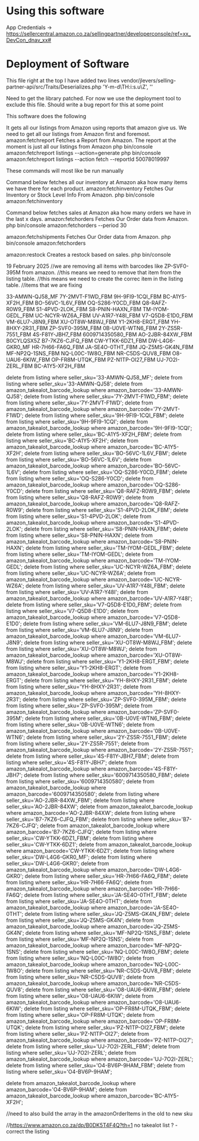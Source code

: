 Using this software
===================

App Credentials -> https://sellercentral.amazon.co.za/sellingpartner/developerconsole/ref=xx_DevCon_dnav_xx#



Deployment of Software
======================
This file right at the top I have added two lines
vendor/jlevers/selling-partner-api/src/Traits/Deserializes.php
 'Y-m-d\TH:i:s.u\Z',
 ''
 
Need to get the library patched. For now we use the deployment tool to exclude this file.
Should write a bug report for this at some point

This software does the following

It gets all our listings from Amazon using reports that amazon give us. We need to get all our listings from Amazon first and foremost. 
amazon:fetchreport Fetches a Report from Amazon. The report at the moment is just all our listings from Amazon
php bin/console amazon:fetchreport listings --action=generate
php bin/console amazon:fetchreport listings --action fetch --reportId 50078019997

These commands will most like be run manually 

Command below fetches all our inventory at Amazon aka how many items we have there for each product. 
amazon:fetchinventory                      Fetches Our Inventory or Stock Level Info From Amazon.
php bin/console amazon:fetchinventory


Command below fetches sales at Amazon aka how many orders we have in the last x days. 
amazon:fetchorders                         Fetches Our Order data from Amazon.
php bin/console amazon:fetchorders --period 30


amazon:fetchshipments                     Fetches Our Order data from Amazon.
php bin/console amazon:fetchorders 

amazon:restock                            Creates a restock based on sales.
php bin/console 

19 February 2025
//we are removing all items with barcodes like ZP-SVF0-395M from amazon.
//this means we need to remove that item from the listing table. 
//this means we need to create the correc item in the listing table. 
//items that we are fixing

33-AMWN-QJ58_MF
7Y-2MVT-F1WD_FBM
9H-9FI9-1CQI_FBM
BC-A1Y5-XF2H_FBM
BO-56VC-1L6V_FBM
OQ-S286-Y0CD_FBM
Q8-RAFZ-R0W9_FBM
S1-4PVD-2LOK_FBM
S8-PNIN-HAXN_FBM
TM-IYOM-GEDL_FBM
UC-NCYR-WZ6A_FBM
UV-A1R7-Y48I_FBM
V7-Q5D8-E1D0_FBM
VM-6LU7-J8N9_FBM
XU-OT8W-M8WJ_FBM
Y1-2KH8-ERGT_FBM
YH-8HXY-2R31_FBM
ZP-SVF0-395M_FBM
0B-U0VE-WTN6_FBM
2Y-ZS5R-7551_FBM
4S-F81Y-JBH7_FBM
6009714350580_FBM
AO-2JBR-84XW_FBM
B0CYLQSX5Z
B7-7KZ6-CJFQ_FBM
CW-YTKK-6DZ1_FBM
DW-L4G6-GKR0_MF
HR-7H66-FA6Q_FBM
JA-SE4O-0THT_FBM
JQ-Z5MS-GK4N_FBM
MF-NP2Q-1SNS_FBM
NQ-L00C-1W8O_FBM
NR-C5DS-QUV8_FBM
O8-UAU6-6KIW_FBM
OP-FR8M-UTQK_FBM
PZ-N1TP-OI27_FBM
UJ-7O2I-ZERL_FBM
BC-A1Y5-XF2H_FBM


delete from listing where seller_sku='33-AMWN-QJ58_MF';
delete from listing where seller_sku='33-AMWN-QJ58';
delete from amazon_takealot_barcode_lookup where amazon_barcode='33-AMWN-QJ58';
delete from listing where seller_sku='7Y-2MVT-F1WD_FBM';
delete from listing where seller_sku='7Y-2MVT-F1WD';
delete from amazon_takealot_barcode_lookup where amazon_barcode='7Y-2MVT-F1WD';
delete from listing where seller_sku='9H-9FI9-1CQI_FBM';
delete from listing where seller_sku='9H-9FI9-1CQI';
delete from amazon_takealot_barcode_lookup where amazon_barcode='9H-9FI9-1CQI';
delete from listing where seller_sku='BC-A1Y5-XF2H_FBM';
delete from listing where seller_sku='BC-A1Y5-XF2H';
delete from amazon_takealot_barcode_lookup where amazon_barcode='BC-A1Y5-XF2H';
delete from listing where seller_sku='BO-56VC-1L6V_FBM';
delete from listing where seller_sku='BO-56VC-1L6V';
delete from amazon_takealot_barcode_lookup where amazon_barcode='BO-56VC-1L6V';
delete from listing where seller_sku='OQ-S286-Y0CD_FBM';
delete from listing where seller_sku='OQ-S286-Y0CD';
delete from amazon_takealot_barcode_lookup where amazon_barcode='OQ-S286-Y0CD';
delete from listing where seller_sku='Q8-RAFZ-R0W9_FBM';
delete from listing where seller_sku='Q8-RAFZ-R0W9';
delete from amazon_takealot_barcode_lookup where amazon_barcode='Q8-RAFZ-R0W9';
delete from listing where seller_sku='S1-4PVD-2LOK_FBM';
delete from listing where seller_sku='S1-4PVD-2LOK';
delete from amazon_takealot_barcode_lookup where amazon_barcode='S1-4PVD-2LOK';
delete from listing where seller_sku='S8-PNIN-HAXN_FBM';
delete from listing where seller_sku='S8-PNIN-HAXN';
delete from amazon_takealot_barcode_lookup where amazon_barcode='S8-PNIN-HAXN';
delete from listing where seller_sku='TM-IYOM-GEDL_FBM';
delete from listing where seller_sku='TM-IYOM-GEDL';
delete from amazon_takealot_barcode_lookup where amazon_barcode='TM-IYOM-GEDL';
delete from listing where seller_sku='UC-NCYR-WZ6A_FBM';
delete from listing where seller_sku='UC-NCYR-WZ6A';
delete from amazon_takealot_barcode_lookup where amazon_barcode='UC-NCYR-WZ6A';
delete from listing where seller_sku='UV-A1R7-Y48I_FBM';
delete from listing where seller_sku='UV-A1R7-Y48I';
delete from amazon_takealot_barcode_lookup where amazon_barcode='UV-A1R7-Y48I';
delete from listing where seller_sku='V7-Q5D8-E1D0_FBM';
delete from listing where seller_sku='V7-Q5D8-E1D0';
delete from amazon_takealot_barcode_lookup where amazon_barcode='V7-Q5D8-E1D0';
delete from listing where seller_sku='VM-6LU7-J8N9_FBM';
delete from listing where seller_sku='VM-6LU7-J8N9';
delete from amazon_takealot_barcode_lookup where amazon_barcode='VM-6LU7-J8N9';
delete from listing where seller_sku='XU-OT8W-M8WJ_FBM';
delete from listing where seller_sku='XU-OT8W-M8WJ';
delete from amazon_takealot_barcode_lookup where amazon_barcode='XU-OT8W-M8WJ';
delete from listing where seller_sku='Y1-2KH8-ERGT_FBM';
delete from listing where seller_sku='Y1-2KH8-ERGT';
delete from amazon_takealot_barcode_lookup where amazon_barcode='Y1-2KH8-ERGT';
delete from listing where seller_sku='YH-8HXY-2R31_FBM';
delete from listing where seller_sku='YH-8HXY-2R31';
delete from amazon_takealot_barcode_lookup where amazon_barcode='YH-8HXY-2R31';
delete from listing where seller_sku='ZP-SVF0-395M_FBM';
delete from listing where seller_sku='ZP-SVF0-395M';
delete from amazon_takealot_barcode_lookup where amazon_barcode='ZP-SVF0-395M';
delete from listing where seller_sku='0B-U0VE-WTN6_FBM';
delete from listing where seller_sku='0B-U0VE-WTN6';
delete from amazon_takealot_barcode_lookup where amazon_barcode='0B-U0VE-WTN6';
delete from listing where seller_sku='2Y-ZS5R-7551_FBM';
delete from listing where seller_sku='2Y-ZS5R-7551';
delete from amazon_takealot_barcode_lookup where amazon_barcode='2Y-ZS5R-7551';
delete from listing where seller_sku='4S-F81Y-JBH7_FBM';
delete from listing where seller_sku='4S-F81Y-JBH7';
delete from amazon_takealot_barcode_lookup where amazon_barcode='4S-F81Y-JBH7';
delete from listing where seller_sku='6009714350580_FBM';
delete from listing where seller_sku='6009714350580';
delete from amazon_takealot_barcode_lookup where amazon_barcode='6009714350580';
delete from listing where seller_sku='AO-2JBR-84XW_FBM';
delete from listing where seller_sku='AO-2JBR-84XW';
delete from amazon_takealot_barcode_lookup where amazon_barcode='AO-2JBR-84XW';
delete from listing where seller_sku='B7-7KZ6-CJFQ_FBM';
delete from listing where seller_sku='B7-7KZ6-CJFQ';
delete from amazon_takealot_barcode_lookup where amazon_barcode='B7-7KZ6-CJFQ';
delete from listing where seller_sku='CW-YTKK-6DZ1_FBM';
delete from listing where seller_sku='CW-YTKK-6DZ1';
delete from amazon_takealot_barcode_lookup where amazon_barcode='CW-YTKK-6DZ1';
delete from listing where seller_sku='DW-L4G6-GKR0_MF';
delete from listing where seller_sku='DW-L4G6-GKR0';
delete from amazon_takealot_barcode_lookup where amazon_barcode='DW-L4G6-GKR0';
delete from listing where seller_sku='HR-7H66-FA6Q_FBM';
delete from listing where seller_sku='HR-7H66-FA6Q';
delete from amazon_takealot_barcode_lookup where amazon_barcode='HR-7H66-FA6Q';
delete from listing where seller_sku='JA-SE4O-0THT_FBM';
delete from listing where seller_sku='JA-SE4O-0THT';
delete from amazon_takealot_barcode_lookup where amazon_barcode='JA-SE4O-0THT';
delete from listing where seller_sku='JQ-Z5MS-GK4N_FBM';
delete from listing where seller_sku='JQ-Z5MS-GK4N';
delete from amazon_takealot_barcode_lookup where amazon_barcode='JQ-Z5MS-GK4N';
delete from listing where seller_sku='MF-NP2Q-1SNS_FBM';
delete from listing where seller_sku='MF-NP2Q-1SNS';
delete from amazon_takealot_barcode_lookup where amazon_barcode='MF-NP2Q-1SNS';
delete from listing where seller_sku='NQ-L00C-1W8O_FBM';
delete from listing where seller_sku='NQ-L00C-1W8O';
delete from amazon_takealot_barcode_lookup where amazon_barcode='NQ-L00C-1W8O';
delete from listing where seller_sku='NR-C5DS-QUV8_FBM';
delete from listing where seller_sku='NR-C5DS-QUV8';
delete from amazon_takealot_barcode_lookup where amazon_barcode='NR-C5DS-QUV8';
delete from listing where seller_sku='O8-UAU6-6KIW_FBM';
delete from listing where seller_sku='O8-UAU6-6KIW';
delete from amazon_takealot_barcode_lookup where amazon_barcode='O8-UAU6-6KIW';
delete from listing where seller_sku='OP-FR8M-UTQK_FBM';
delete from listing where seller_sku='OP-FR8M-UTQK';
delete from amazon_takealot_barcode_lookup where amazon_barcode='OP-FR8M-UTQK';
delete from listing where seller_sku='PZ-N1TP-OI27_FBM';
delete from listing where seller_sku='PZ-N1TP-OI27';
delete from amazon_takealot_barcode_lookup where amazon_barcode='PZ-N1TP-OI27';
delete from listing where seller_sku='UJ-7O2I-ZERL_FBM';
delete from listing where seller_sku='UJ-7O2I-ZERL';
delete from amazon_takealot_barcode_lookup where amazon_barcode='UJ-7O2I-ZERL';
delete from listing where seller_sku='O4-BV6P-9HAM_FBM';
delete from listing where seller_sku='O4-BV6P-9HAM';

delete from amazon_takealot_barcode_lookup where amazon_barcode='O4-BV6P-9HAM';
delete from amazon_takealot_barcode_lookup where amazon_barcode='BC-A1Y5-XF2H';

//need to also build the array in the amazonOrderItems in the old to new sku

//https://www.amazon.co.za/dp/B0DK5T4F4Q?th=1 no takealot list ? - correct the listing
